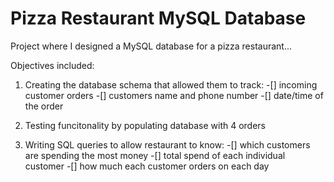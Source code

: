 # Pizza Restaurant MySQL Database

Project where I designed a MySQL database for a pizza restaurant...

Objectives included:

1. Creating the database schema that allowed them to track:
   -[] incoming customer orders
   -[] customers name and phone number
   -[] date/time of the order

2. Testing funcitonality by populating database with 4 orders

3. Writing SQL queries to allow restaurant to know:
   -[] which customers are spending the most money
   -[] total spend of each individual customer
   -[] how much each customer orders on each day
